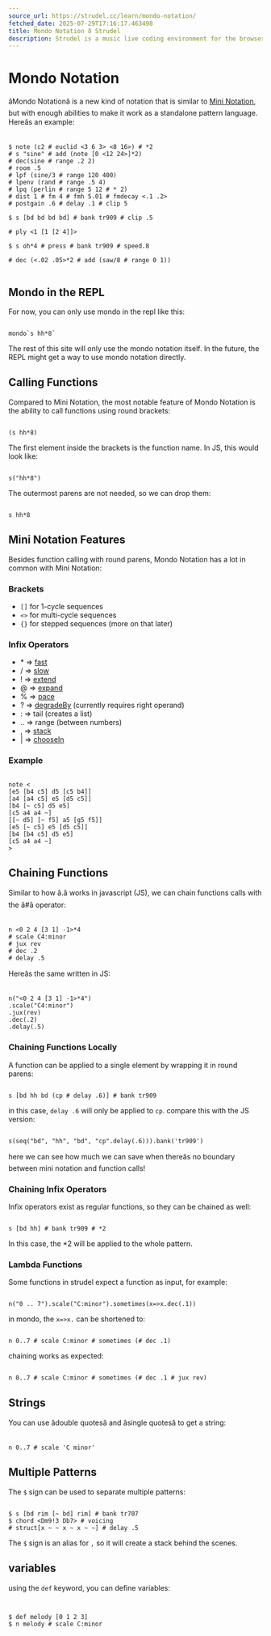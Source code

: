 ```yaml
---
source_url: https://strudel.cc/learn/mondo-notation/
fetched_date: 2025-07-29T17:16:17.463498
title: Mondo Notation ð Strudel
description: Strudel is a music live coding environment for the browser, porting the TidalCycles pattern language to JavaScript.
---
```

 # Mondo Notation

âMondo Notationâ is a new kind of notation that is similar to [Mini Notation](learn_mini-notation.md), but with enough abilities to make it work as a standalone pattern language.
Hereâs an example:


```

$ note (c2 # euclid <3 6 3> <8 16>) # *2 
# s "sine" # add (note [0 <12 24>]*2)
# dec(sine # range .2 2) 
# room .5
# lpf (sine/3 # range 120 400)
# lpenv (rand # range .5 4)
# lpq (perlin # range 5 12 # * 2)
# dist 1 # fm 4 # fmh 5.01 # fmdecay <.1 .2>
# postgain .6 # delay .1 # clip 5

$ s [bd bd bd bd] # bank tr909 # clip .5

# ply <1 [1 [2 4]]>

$ s oh*4 # press # bank tr909 # speed.8

# dec (<.02 .05>*2 # add (saw/8 # range 0 1))


```


## Mondo in the REPL

For now, you can only use mondo in the repl like this:


```

mondo`s hh*8`

```


The rest of this site will only use the mondo notation itself.
In the future, the REPL might get a way to use mondo notation directly.

## Calling Functions

Compared to Mini Notation, the most notable feature of Mondo Notation is the ability to call functions using round brackets:


```

(s hh*8)

```


The first element inside the brackets is the function name. In JS, this would look like:


```

s("hh*8")

```


The outermost parens are not needed, so we can drop them:


```

s hh*8

```


## Mini Notation Features

Besides function calling with round parens, Mondo Notation has a lot in common with Mini Notation:

### Brackets

- `[]` for 1-cycle sequences
- `<>` for multi-cycle sequences
- `{}` for stepped sequences (more on that later)

### Infix Operators

- \* => [fast](learn_time-modifiers_1.md#fast)
- / => [slow](learn_time-modifiers_2.md#slow)
- ! => [extend](learn_stepwise.md#extend)
- @ => [expand](learn_stepwise_1.md#expand)
- % => [pace](learn_stepwise_2.md#pace)
- ? => [degradeBy](learn_random-modifiers_1.md#degradeby) (currently requires right operand)
- : => tail (creates a list)
- .. => range (between numbers)
- , => [stack](learn_factories_1.md#stack)
- | => [chooseIn](learn_random-modifiers_2.md#choose)

### Example


```

note <
[e5 [b4 c5] d5 [c5 b4]]
[a4 [a4 c5] e5 [d5 c5]]
[b4 [~ c5] d5 e5]
[c5 a4 a4 ~]
[[~ d5] [~ f5] a5 [g5 f5]]
[e5 [~ c5] e5 [d5 c5]]
[b4 [b4 c5] d5 e5]
[c5 a4 a4 ~]
>

```


## Chaining Functions

Similar to how â.â works in javascript (JS), we can chain functions calls with the â#â operator:


```

n <0 2 4 [3 1] -1>*4 
# scale C4:minor 
# jux rev 
# dec .2
# delay .5

```


Hereâs the same written in JS:


```

n("<0 2 4 [3 1] -1>*4")
.scale("C4:minor")
.jux(rev)
.dec(.2)
.delay(.5)

```


### Chaining Functions Locally

A function can be applied to a single element by wrapping it in round parens:


```

s [bd hh bd (cp # delay .6)] # bank tr909

```


in this case, `delay .6` will only be applied to `cp`. compare this with the JS version:


```

s(seq("bd", "hh", "bd", "cp".delay(.6))).bank('tr909')

```


here we can see how much we can save when thereâs no boundary between mini notation and function calls!

### Chaining Infix Operators

Infix operators exist as regular functions, so they can be chained as well:


```

s [bd hh] # bank tr909 # *2

```


In this case, the \*2 will be applied to the whole pattern.

### Lambda Functions

Some functions in strudel expect a function as input, for example:


```

n("0 .. 7").scale("C:minor").sometimes(x=>x.dec(.1))

```


in mondo, the `x=>x.` can be shortened to:


```

n 0..7 # scale C:minor # sometimes (# dec .1)

```


chaining works as expected:


```

n 0..7 # scale C:minor # sometimes (# dec .1 # jux rev)

```


## Strings

You can use âdouble quotesâ and âsingle quotesâ to get a string:


```

n 0..7 # scale 'C minor'

```


## Multiple Patterns

The `$` sign can be used to separate multiple patterns:


```

$ s [bd rim [~ bd] rim] # bank tr707
$ chord <Dm9!3 Db7> # voicing
# struct[x ~ ~ x ~ x ~ ~] # delay .5

```


The `$` sign is an alias for `,` so it will create a stack behind the scenes.

## variables

using the `def` keyword, you can define variables:


```


$ def melody [0 1 2 3]
$ n melody # scale C:minor


```

 
